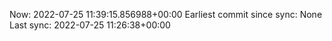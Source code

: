 Now: 2022-07-25 11:39:15.856988+00:00 Earliest commit since sync: None Last sync: 2022-07-25 11:26:38+00:00
